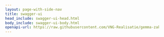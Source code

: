 ```yaml
---
layout: page-with-side-nav
title: swagger-ui
head_include: swagger-ui-head.html
body_include: swagger-ui-body.html
openapi-url: https://raw.githubusercontent.com/VNG-Realisatie/gemma-zaken/9ebfeebb857b7f4f338aee95872eb6c5aee3e61a/api-specificatie/drc/1.5.x/1.5.0/openapi.yaml
---
```

<div id="swagger-ui"></div>
